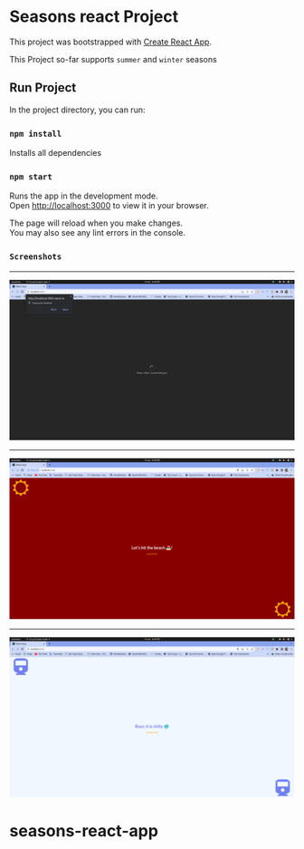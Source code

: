 # Seasons react Project

This project was bootstrapped with [Create React App](https://github.com/facebook/create-react-app).

This Project so-far supports `summer` and `winter` seasons

## Run Project

In the project directory, you can run:

### `npm install`

Installs all dependencies

### `npm start`

Runs the app in the development mode.\
Open [http://localhost:3000](http://localhost:3000) to view it in your browser.

The page will reload when you make changes.\
You may also see any lint errors in the console.

### `Screenshots`

---

<img alt='screenShoot-01' src='./public/imgs/Screenshot%20from%202023-06-19%2018-40-31.png'/>

---

<img alt='screenShoot-01' src='./public/imgs/Screenshot%20from%202023-06-19%2018-40-35.png'/>

---

<img alt='screenShoot-01' src='./public/imgs/Screenshot%20from%202023-06-19%2018-40-57.png'/>

# seasons-react-app
